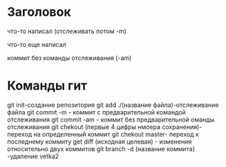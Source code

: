 # Заголовок

что-то написал (отслеживать потом -m)

что-то еще написал

коммит без команды отслеживания (-am)

# Команды гит
git init-создание репозитория
git add ./(название файла)-отслеживание файла
git commit -m - коммит с предварительной командой отслеживания 
git commit -am - коммит без предварительной оманды отслеживания
git chekout (первые 4 цифры нмоера сохранения)-переход на определенный коммит
git chekout master- переход к последнему коммиту
get diff (исходная целевая) - изменения относительно двух коммитов
git branch -d (название коммита) -удаление
 vetka2
